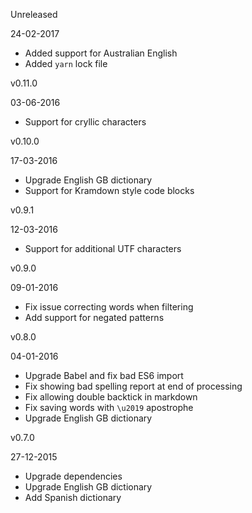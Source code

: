 Unreleased

24-02-2017

 * Added support for Australian English
 * Added `yarn` lock file

v0.11.0

03-06-2016

 * Support for cryllic characters

v0.10.0

17-03-2016

 * Upgrade English GB dictionary
 * Support for Kramdown style code blocks

v0.9.1

12-03-2016

 * Support for additional UTF characters

v0.9.0

09-01-2016

 * Fix issue correcting words when filtering
 * Add support for negated patterns

v0.8.0

04-01-2016

 * Upgrade Babel and fix bad ES6 import
 * Fix showing bad spelling report at end of processing
 * Fix allowing double backtick in markdown
 * Fix saving words with `\u2019` apostrophe
 * Upgrade English GB dictionary

v0.7.0

27-12-2015

 * Upgrade dependencies
 * Upgrade English GB dictionary
 * Add Spanish dictionary


